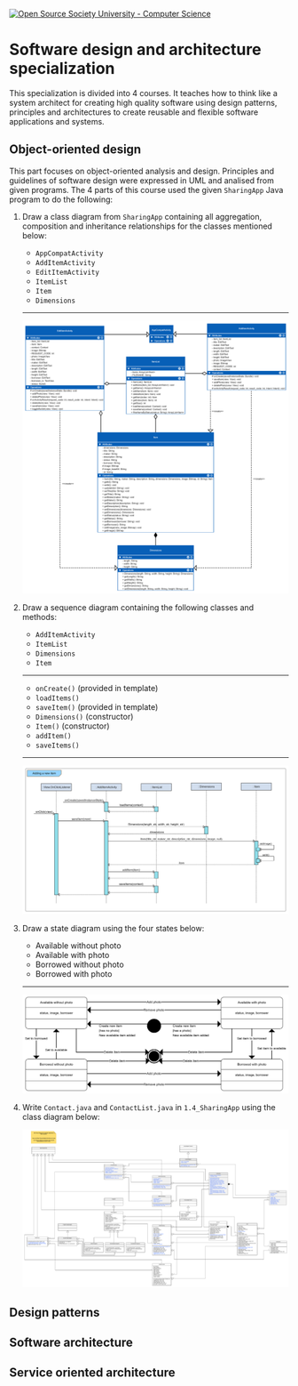 [![Open Source Society University - Computer Science](https://img.shields.io/badge/OSSU-computer--science-blue.svg)](https://github.com/ossu/computer-science)

# Software design and architecture specialization

This specialization is divided into 4 courses. It teaches how to think like a system architect for creating high quality software using design patterns, principles and architectures to create reusable and flexible software applications and systems.

## Object-oriented design

This part focuses on object-oriented analysis and design. Principles and guidelines of software design were expressed in UML and analised from given programs. The 4 parts of this course used the given `SharingApp` Java program to do the following:

1. Draw a class diagram from `SharingApp` containing all aggregation, composition and inheritance relationships for the classes mentioned below:

    + `AppCompatActivity`
    + `AddItemActivity`
    + `EditItemActivity`
    + `ItemList`
    + `Item`
    + `Dimensions`
    ---
    <p align="center">
    <img src="https://github.com/rokobo/Software-Design-and-Architecture/blob/main/images/1.1_ClassDiagram.png?raw=true"/>
    </p>

2. Draw a sequence diagram containing the following classes and methods:

    + `AddItemActivity`
    + `ItemList`
    + `Dimensions`
    + `Item`
    ---
    + `onCreate()`  (provided in template)
    + `loadItems()`
    + `saveItem()`  (provided in template)
    + `Dimensions()` (constructor)
    + `Item()` (constructor)
    + `addItem()`
    + `saveItems()`
    ---
    <p align="center">
    <img src="https://github.com/rokobo/Software-Design-and-Architecture/blob/main/images/1.2_SequenceDiagram.png?raw=true"/>
    </p>

3. Draw a state diagram using the four states below:

    + Available without photo
    + Available with photo
    + Borrowed without photo
    + Borrowed with photo
    ---
    <p align="center">
    <img src="https://github.com/rokobo/Software-Design-and-Architecture/blob/main/images/1.3_StateDiagram.png?raw=true"/>
    </p>

4. Write `Contact.java` and `ContactList.java` in `1.4_SharingApp` using the class diagram below:

    <p align="center">
    <img src="https://github.com/rokobo/Software-Design-and-Architecture/blob/main/images/1.4_ClassDiagram.png?raw=true"/>
    </p>


## Design patterns



## Software architecture



## Service oriented architecture
